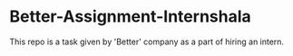 # Better-Assignment-Internshala
This repo is a task given by 'Better' company as a part of hiring an intern.
